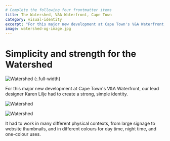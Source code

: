 ```yaml
---
# Complete the following four frontmatter items
title: The Watershed, V&A Waterfront, Cape Town
category: visual-identity
excerpt: "For this major new development at Cape Town's V&A Waterfront, our lead designer Karen Lilje had to create a strong, simple identity that worked in many different contexts."
image: watershed-og-image.jpg
---
```


# Simplicity and strength for the Watershed

![Watershed]({{site.baseurl}}/images/visual-identity-watershed.jpg)
{:.full-width}

For this major new development at Cape Town's V&A Waterfront, our lead designer Karen Lilje had to create a strong, simple identity.

![Watershed]({{site.baseurl}}/images/visual-identity-watershed-day.jpg)

![Watershed]({{site.baseurl}}/images/visual-identity-watershed-night.jpg)

It had to work in many different physical contexts, from large signage to website thumbnails, and in different colours for day time, night time, and one-colour uses.

